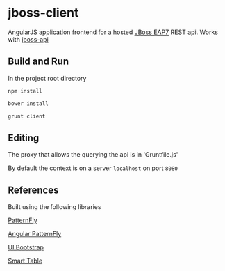 # jboss-client

AngularJS application frontend for a hosted [JBoss EAP7](https://developers.redhat.com/products/eap/download/) REST api.  Works with [jboss-api](https://github.com/mechevarria/jboss-api)

## Build and Run
In the project root directory

~~~bash
npm install

bower install

grunt client
~~~

## Editing
The proxy that allows the querying the api is in
'Gruntfile.js'

By default the context is on a server `localhost` on port `8080`

## References
Built using the following libraries


[PatternFly](https://angular.io/)

[Angular PatternFly](www.patternfly.org/angular-patternfly/)

[UI Bootstrap](https://angular-ui.github.io/bootstrap/)

[Smart Table](http://lorenzofox3.github.io/smart-table-website/)
